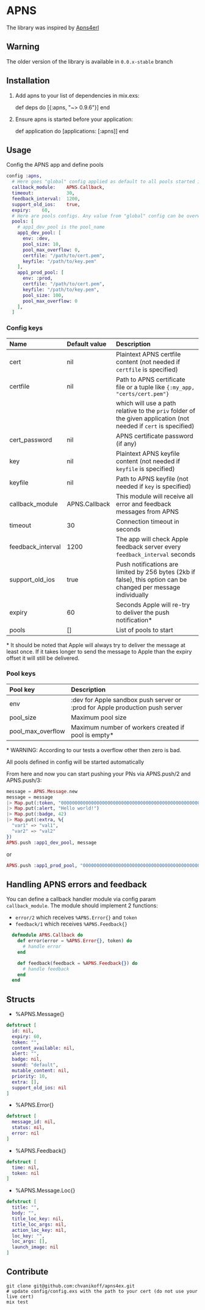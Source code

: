 # APNS

The library was inspired by [Apns4erl](https://github.com/inaka/apns4erl)

## Warning

The older version of the library is available in `0.0.x-stable` branch

## Installation

  1. Add apns to your list of dependencies in mix.exs:

        def deps do
          [{:apns, "~> 0.9.6"}]
        end

  2. Ensure apns is started before your application:

        def application do
          [applications: [:apns]]
        end

## Usage

Config the APNS app and define pools

```elixir
config :apns,
  # Here goes "global" config applied as default to all pools started if not overwritten by pool-specific value
  callback_module:    APNS.Callback,
  timeout:            30,
  feedback_interval:  1200,
  support_old_ios:    true,
  expiry:    60,
  # Here are pools configs. Any value from "global" config can be overwritten in any single pool config
  pools: [
    # app1_dev_pool is the pool_name
    app1_dev_pool: [
      env: :dev,
      pool_size: 10,
      pool_max_overflow: 0,
      certfile: "/path/to/cert.pem",
      keyfile: "/path/to/key.pem"
    ],
    app1_prod_pool: [
      env: :prod,
      certfile: "/path/to/cert.pem",
      keyfile: "/path/to/key.pem",
      pool_size: 100,
      pool_max_overflow: 0
    ],
  ]
```

### Config keys

| Name              | Default value | Description                                                                                                      |
|:------------------|:--------------|:-----------------------------------------------------------------------------------------------------------------|
| cert              | nil           | Plaintext APNS certfile content (not needed if `certfile` is specified)                                          |
| certfile          | nil           | Path to APNS certificate file or a tuple like `{:my_app, "certs/cert.pem"}`                                      |
|                   |               | which will use a path relative to the `priv` folder of the given application (not needed if `cert` is specified) |
| cert_password     | nil           | APNS certificate password (if any)                                                                               |
| key               | nil           | Plaintext APNS keyfile content (not needed if `keyfile` is specified)                                            |
| keyfile           | nil           | Path to APNS keyfile (not needed if `key` is specified)                                                          |
| callback_module   | APNS.Callback | This module will receive all error and feedback messages from APNS                                               |
| timeout           | 30            | Connection timeout in seconds                                                                                    |
| feedback_interval | 1200          | The app will check Apple feedback server every `feedback_interval` seconds                                       |
| support_old_ios   | true          | Push notifications are limited by 256 bytes (2kb if false), this option can be changed per message individually  |
| expiry            | 60            | Seconds Apple will re-try to deliver the push notification*                                                      |
| pools             | []            | List of pools to start                                                                                           |

\* It should be noted that Apple will always try to deliver the message at least once. If it takes longer to send the message to Apple than the expiry offset it will still be delivered.

### Pool keys

| Pool key          | Description                                                                  |
|:------------------|:-----------------------------------------------------------------------------|
| env               | :dev for Apple sandbox push server or :prod for Apple production push server |
| pool_size         | Maximum pool size                                                            |
| pool_max_overflow | Maximum number of workers created if pool is empty*                          |

\* WARNING: According to our tests a overflow other then zero is bad.

All pools defined in config will be started automatically

From here and now you can start pushing your PNs via APNS.push/2 and APNS.push/3:
```Elixir
message = APNS.Message.new
message = message
|> Map.put(:token, "0000000000000000000000000000000000000000000000000000000000000000")
|> Map.put(:alert, "Hello world!")
|> Map.put(:badge, 42)
|> Map.put(:extra, %{
  "var1" => "val1",
  "var2" => "val2"
})
APNS.push :app1_dev_pool, message
```
or
```Elixir
APNS.push :app1_prod_pool, "0000000000000000000000000000000000000000000000000000000000000000", "Hello world!"
```

## Handling APNS errors and feedback

You can define a callback handler module via config param `callback_module`. The module should implement 2 functions:

* `error/2` which receives `%APNS.Error{}` and `token`
* `feedback/1` which receives `%APNS.Feedback{}`

```elixir
  defmodule APNS.Callback do
    def error(error = %APNS.Error{}, token) do
      # handle error
    end

    def feedback(feedback = %APNS.Feedback{}) do
      # handle feedback
    end
  end
```


## Structs

- %APNS.Message{}
```elixir
defstruct [
  id: nil,
  expiry: 60,
  token: "",
  content_available: nil,
  alert: "",
  badge: nil,
  sound: "default",
  mutable_content: nil,
  priority: 10,
  extra: [],
  support_old_ios: nil
]
```
- %APNS.Error{}
```elixir
defstruct [
  message_id: nil,
  status: nil,
  error: nil
]
```
- %APNS.Feedback{}
```elixir
defstruct [
  time: nil,
  token: nil
]
```
- %APNS.Message.Loc{}
```elixir
defstruct [
  title: "",
  body: "",
  title_loc_key: nil,
  title_loc_args: nil,
  action_loc_key: nil,
  loc_key: "",
  loc_args: [],
  launch_image: nil
]
```

## Contribute

    git clone git@github.com:chvanikoff/apns4ex.git
    # update config/config.exs with the path to your cert (do not use your live cert)
    mix test
